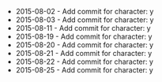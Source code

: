 - 2015-08-02 - Add commit for character: y
- 2015-08-03 - Add commit for character: y
- 2015-08-11 - Add commit for character: y
- 2015-08-19 - Add commit for character: y
- 2015-08-20 - Add commit for character: y
- 2015-08-21 - Add commit for character: y
- 2015-08-22 - Add commit for character: y
- 2015-08-25 - Add commit for character: y
